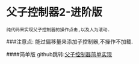 # 父子控制器2-进阶版
	纯代码来实现父子控制器的操作点击,以及人为滚动.
###注意点:
		能过偏移量来添加子控制器,不操作不加载.
		
####简单版
 github跳转:<a href="https://github.com/FMountain/FSControl">父子控制器简单实现</a> 
